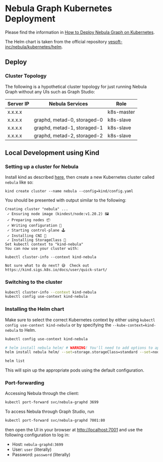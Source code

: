 # Nebula Graph Kubernetes Deployment

Please find the information in [How to Deploy Nebula Graph on Kubernetes](https://nebula-graph.io/posts/how-to-deploy-nebula-graph-in-kubernetes/).

The Helm chart is taken from the official repository [vesoft-inc/nebula/kubernetes/helm](https://github.com/vesoft-inc/nebula/tree/master/kubernetes/helm).

## Deploy

### Cluster Topology

The following is a hypothetical cluster topology for just running
Nebula Graph without any UIs such as Graph Studio:

| Server IP   | Nebula Services             | Role       |
|-------------|-----------------------------|------------|
| x.x.x.x     |                             | k8s-master |
| x.x.x.x     | graphd, metad-0, storaged-0 | k8s-slave  |
| x.x.x.x     | graphd, metad-1, storaged-1 | k8s-slave  |
| x.x.x.x     | graphd, metad-2, storaged-2 | k8s-slave  |

## Local Development using Kind

### Setting up a cluster for Nebula

Install kind as described [here](https://kind.sigs.k8s.io/docs/user/quick-start/), then create
a new Kubernetes cluster called `nebula` like so:

```
kind create cluster --name nebula --config=kind/config.yaml
```

You should be presented with output similar to the following:

```
Creating cluster "nebula" ...
 ✓ Ensuring node image (kindest/node:v1.20.2) 🖼
 ✓ Preparing nodes 📦
 ✓ Writing configuration 📜
 ✓ Starting control-plane 🕹️
 ✓ Installing CNI 🔌
 ✓ Installing StorageClass 💾
Set kubectl context to "kind-nebula"
You can now use your cluster with:

kubectl cluster-info --context kind-nebula

Not sure what to do next? 😅  Check out https://kind.sigs.k8s.io/docs/user/quick-start/
```

### Switching to the cluster

```bash
kubectl cluster-info --context kind-nebula
kubectl config use-context kind-nebula
```

### Installing the Helm chart

Make sure to select the correct Kubernetes context by either using `kubectl config use-context kind-nebula` or by specifying the `--kube-context=kind-nebula` to Helm.


```bash
kubectl config use-context kind-nebula

# helm install nebula helm/ # WARNING! You'll need to add options to apply your configuration!
helm install nebula helm/ --set=storage.storageClass=standard --set=nodeSelector=null --dry-run

helm list
```

This will spin up the appropriate pods using the default configuration.

### Port-forwarding

Accessing Nebula through the client:

```bash
kubectl port-forward svc/nebula-graphd 3699
```

To access Nebula through Graph Studio, run

```bash
kubectl port-forward svc/nebula-graphd 7001:80
```

then open the UI in your browser at [http://localhost:7001](http://localhost:7001/?lang=EN_US) 
and use the following configuration to log in:

- Host: `nebula-graphd:3699`
- User: `user` (literally)
- Password: `password` (literally)
